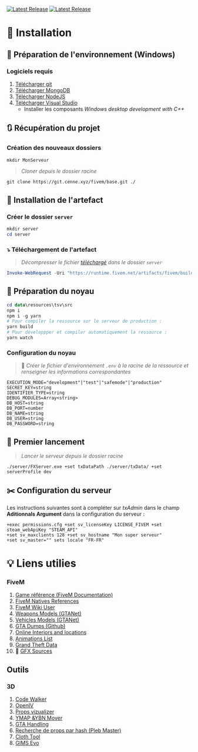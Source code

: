 [![Latest Release](https://git.cenne.xyz/fivem/base/-/badges/release.svg)](https://git.cenne.xyz/fivem/base/-/releases)
<a href="https://runtime.fivem.net/artifacts/fivem/build_server_windows/master/5848-4f71128ee48b07026d6d7229a60ebc5f40f2b9db/server.7z"><img class="js-lazy-loaded qa-js-lazy-loaded" decoding="async" alt="Latest Release" src="https://img.shields.io/badge/Artefact CFX-<= 5848-yellow" loading="lazy"></a>

# 📒 Installation

## 🏒 Préparation de l'environnement (Windows)

### Logiciels requis

1. [Télécharger git](https://git-scm.com/download/win)
2. [Télécharger MongoDB](https://fastdl.mongodb.org/windows/mongodb-windows-x86_64-6.0.0-signed.msi)
3. [Télécharger NodeJS](https://nodejs.org/dist/v16.16.0/node-v16.16.0-x64.msi)
4. [Télécharger Visual Studio](https://visualstudio.microsoft.com/fr/thank-you-downloading-visual-studio/?sku=Community&channel=Release&version=VS2022&source=VSLandingPage&cid=2030&passive=false)
    - Installer les composants _Windows desktop development with C++_


## 🔃 Récupération du projet

### Création des nouveaux dossiers

```powershell
mkdir MonServeur
```

> _Cloner depuis le dossier racine_

```
git clone https://git.cenne.xyz/fivem/base.git ./
```

## 📒 Installation de l'artefact

### Créer le dossier `server`

```powershell
mkdir server
cd server
```

### ⤵️ Téléchargement de l'artefact

> _Décompresser le fichier [téléchargé](https://runtime.fivem.net/artifacts/fivem/build_server_windows/master/5848-4f71128ee48b07026d6d7229a60ebc5f40f2b9db/server.7z) dans le dossier `server`_

```powershell
Invoke-WebRequest -Uri "https://runtime.fivem.net/artifacts/fivem/build_server_windows/master/5848-4f71128ee48b07026d6d7229a60ebc5f40f2b9db/server.7z" -OutFile "server.7z"
```

## 🧰 Préparation du noyau

```powershell
cd data\resources\tsv\src
npm i
npm i -g yarn
# Pour compiler la ressource sur le serveur de production :
yarn build
# Pour développper et compiler automatiquement la ressource :
yarn watch
```

### Configuration du noyau

> 📘 _Créer le fichier d'environnement `.env` à la racine de la ressource et renseigner les informations correspondantes_

```
EXECUTION_MODE="development"|"test"|"safemode"|"production"
SECRET_KEY=string
IDENTIFIER_TYPE=string
DEBUG_MODULES=Array<string>
DB_HOST=string
DB_PORT=number
DB_NAME=string
DB_USER=string
DB_PASSWORD=string
```

## 🎇 Premier lancement

> _Lancer le serveur depuis le dossier racine_

```
./server/FXServer.exe +set txDataPath ./server/txData/ +set serverProfile dev
```

## ✂️ Configuration du serveur

Les instructions suivantes sont à compléter sur _txAdmin_ dans le champ **Aditionnals Argument** dans la configuration du serveur :

```
+exec permissions.cfg +set sv_licenseKey LICENSE_FIVEM +set steam_webApiKey "STEAM_API"
+set sv_maxclients 128 +set sv_hostname "Mon super serveur"
+set sv_master="" sets locale "FR-FR"
```
# 💡 Liens utilies
### FiveM
1. [Game référence (FiveM Documentation)](https://docs.fivem.net/docs/game-references/)
2. [FiveM Natives References](https://runtime.fivem.net/doc/natives/?n_CFX)
3. [FiveM Wiki User](https://github.com/jorjic/fivem-docs/wiki)
4. [Weapons Models (GTANet)](https://wiki.gtanet.work/index.php?title=Weapons_Models)
5. [Vehicles Models (GTANet)](https://wiki.gtanet.work/index.php?title=Vehicle_Models)
6. [GTA Dumps (Github)](https://github.com/DurtyFree/gta-v-data-dumps)
7. [Online Interiors and locations](https://wiki.gtanet.work/index.php?title=Online_Interiors_and_locations)
8. [Animations List](https://alexguirre.github.io/animations-list/)
9. [Grand Theft Data](http://grandtheftdata.com)
10. 📎 [GFX Sources](https://cenne.xyz/44948c3589/s/ytRoG76Ld7iLgR9/download/EVERYTHING.rar)
## Outils
### 3D
1. [Code Walker](https://github.com/dexyfex/CodeWalker)
2. [OpenIV](https://openiv.com/)
3. [Props vizualizer](https://mwojtasik.dev/tools/gtav/objects)
4. [YMAP &YBN Mover](https://forum.cfx.re/t/tool-ymap-ybn-mover/307344)
5. [GTA Handling](https://files.gta5-mods.com/uploads/gtav-handling-editor/ac2d6b-GTAV%20Handling%20Editor%201.7.zip)
6. [Recherche de props par hash (Pleb Master)](https://plebmasters.de/?app=objects)
7. [Cloth Tool](https://www.gta5-mods.com/tools/alt-v-cloth-tool-addon-clothes-dlc-generator)
8. [GIMS Evo](https://files.gta5-mods.com/uploads/gims-evo-with-gta-v-support/76198a-Manual.install.rar)
